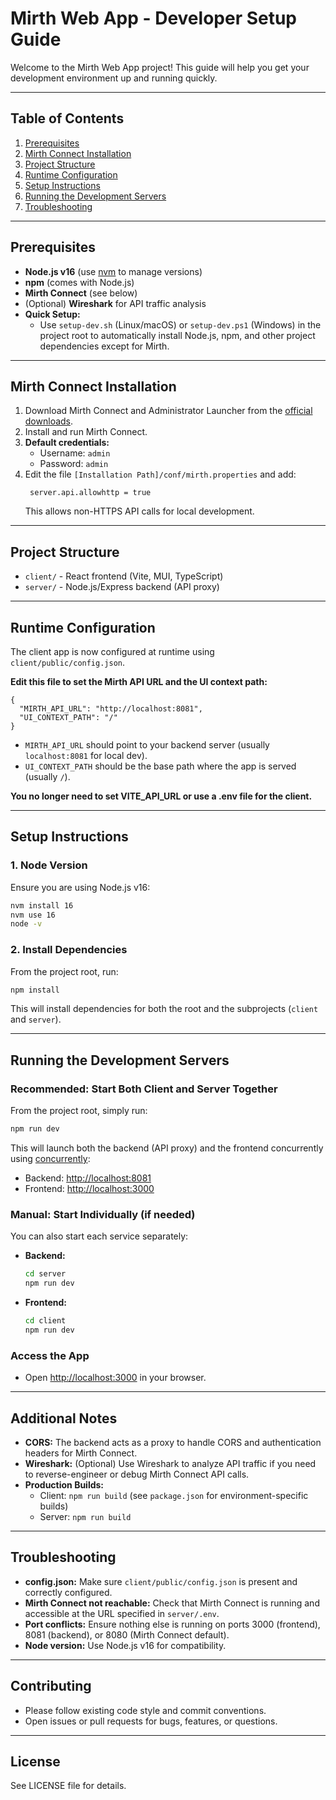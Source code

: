 # Mirth Web App - Developer Setup Guide

Welcome to the Mirth Web App project! This guide will help you get your development environment up and running quickly.

---

## Table of Contents
1. [Prerequisites](#prerequisites)
2. [Mirth Connect Installation](#mirth-connect-installation)
3. [Project Structure](#project-structure)
4. [Runtime Configuration](#runtime-configuration)
5. [Setup Instructions](#setup-instructions)
6. [Running the Development Servers](#running-the-development-servers)
7. [Troubleshooting](#troubleshooting)

---

## Prerequisites
- **Node.js v16** (use [nvm](https://github.com/nvm-sh/nvm) to manage versions)
- **npm** (comes with Node.js)
- **Mirth Connect** (see below)
- (Optional) **Wireshark** for API traffic analysis
- **Quick Setup:**
  - Use `setup-dev.sh` (Linux/macOS) or `setup-dev.ps1` (Windows) in the project root to automatically install Node.js, npm, and other project dependencies except for Mirth.

---

## Mirth Connect Installation
1. Download Mirth Connect and Administrator Launcher from the [official downloads](https://github.com/nextgenhealthcare/connect/discussions/6310).
2. Install and run Mirth Connect.
3. **Default credentials:**
   - Username: `admin`
   - Password: `admin`
4. Edit the file `[Installation Path]/conf/mirth.properties` and add:
   ```
    server.api.allowhttp = true
   ```
   This allows non-HTTPS API calls for local development.

---

## Project Structure
- `client/` - React frontend (Vite, MUI, TypeScript)
- `server/` - Node.js/Express backend (API proxy)

---

## Runtime Configuration

The client app is now configured at runtime using `client/public/config.json`.

**Edit this file to set the Mirth API URL and the UI context path:**

```
{
  "MIRTH_API_URL": "http://localhost:8081",
  "UI_CONTEXT_PATH": "/"
}
```
- `MIRTH_API_URL` should point to your backend server (usually `localhost:8081` for local dev).
- `UI_CONTEXT_PATH` should be the base path where the app is served (usually `/`).

**You no longer need to set VITE_API_URL or use a .env file for the client.**

---

## Setup Instructions

### 1. Node Version
Ensure you are using Node.js v16:
```sh
nvm install 16
nvm use 16
node -v
```

### 2. Install Dependencies
From the project root, run:
```sh
npm install
```
This will install dependencies for both the root and the subprojects (`client` and `server`).

---

## Running the Development Servers

### Recommended: Start Both Client and Server Together
From the project root, simply run:
```sh
npm run dev
```
This will launch both the backend (API proxy) and the frontend concurrently using [concurrently](https://www.npmjs.com/package/concurrently):
- Backend: [http://localhost:8081](http://localhost:8081)
- Frontend: [http://localhost:3000](http://localhost:3000)

### Manual: Start Individually (if needed)
You can also start each service separately:
- **Backend:**
  ```sh
  cd server
  npm run dev
  ```
- **Frontend:**
  ```sh
  cd client
  npm run dev
  ```

### Access the App
- Open [http://localhost:3000](http://localhost:3000) in your browser.

---

## Additional Notes
- **CORS:** The backend acts as a proxy to handle CORS and authentication headers for Mirth Connect.
- **Wireshark:** (Optional) Use Wireshark to analyze API traffic if you need to reverse-engineer or debug Mirth Connect API calls.
- **Production Builds:**
  - Client: `npm run build` (see `package.json` for environment-specific builds)
  - Server: `npm run build`

---

## Troubleshooting
- **config.json:** Make sure `client/public/config.json` is present and correctly configured.
- **Mirth Connect not reachable:** Check that Mirth Connect is running and accessible at the URL specified in `server/.env`.
- **Port conflicts:** Ensure nothing else is running on ports 3000 (frontend), 8081 (backend), or 8080 (Mirth Connect default).
- **Node version:** Use Node.js v16 for compatibility.

---

## Contributing
- Please follow existing code style and commit conventions.
- Open issues or pull requests for bugs, features, or questions.

---

## License
See LICENSE file for details.
